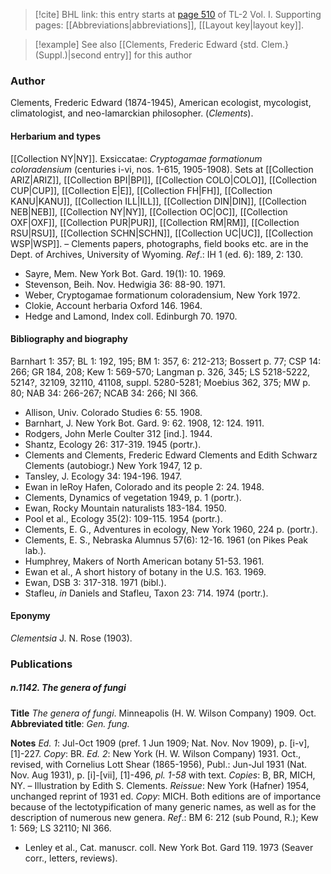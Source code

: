 > [!cite] BHL link: this entry starts at [page 510](https://www.biodiversitylibrary.org/item/103414#page/558/mode/1up) of TL-2 Vol. I.
> Supporting pages: [[Abbreviations|abbreviations]], [[Layout key|layout key]].

> [!example] See also [[Clements, Frederic Edward {std. Clem.} (Suppl.)|second entry]] for this author

### Author

Clements, Frederic Edward (1874-1945), American ecologist, mycologist, climatologist, and neo-lamarckian philosopher. (*Clements*).

#### Herbarium and types

[[Collection NY|NY]]. Exsiccatae: *Cryptogamae formationum coloradensium* (centuries i-vi, nos. 1-615, 1905-1908). Sets at [[Collection ARIZ|ARIZ]], [[Collection BPI|BPI]], [[Collection COLO|COLO]], [[Collection CUP|CUP]], [[Collection E|E]], [[Collection FH|FH]], [[Collection KANU|KANU]], [[Collection ILL|ILL]], [[Collection DIN|DIN]], [[Collection NEB|NEB]], [[Collection NY|NY]], [[Collection OC|OC]], [[Collection OXF|OXF]], [[Collection PUR|PUR]], [[Collection RM|RM]], [[Collection RSU|RSU]], [[Collection SCHN|SCHN]], [[Collection UC|UC]], [[Collection WSP|WSP]]. – Clements papers, photographs, field books etc. are in the Dept. of Archives, University of Wyoming.
*Ref*.: IH 1 (ed. 6): 189, 2: 130.
- Sayre, Mem. New York Bot. Gard. 19(1): 10. 1969.
- Stevenson, Beih. Nov. Hedwigia 36: 88-90. 1971.
- Weber, Cryptogamae formationum coloradensium, New York 1972.
- Clokie, Account herbaria Oxford 146. 1964.
- Hedge and Lamond, Index coll. Edinburgh 70. 1970.

#### Bibliography and biography

Barnhart 1: 357; BL 1: 192, 195; BM 1: 357, 6: 212-213; Bossert p. 77; CSP 14: 266; GR 184, 208; Kew 1: 569-570; Langman p. 326, 345; LS 5218-5222, 5214?, 32109, 32110, 41108, suppl. 5280-5281; Moebius 362, 375; MW p. 80; NAB 34: 266-267; NCAB 34: 266; NI 366.
- Allison, Univ. Colorado Studies 6: 55. 1908.
- Barnhart, J. New York Bot. Gard. 9: 62. 1908, 12: 124. 1911.
- Rodgers, John Merle Coulter 312 \[ind.\]. 1944.
- Shantz, Ecology 26: 317-319. 1945 (portr.).
- Clements and Clements, Frederic Edward Clements and Edith Schwarz Clements (autobiogr.) New York 1947, 12 p.
- Tansley, J. Ecology 34: 194-196. 1947.
- Ewan in leRoy Hafen, Colorado and its people 2: 24. 1948.
- Clements, Dynamics of vegetation 1949, p. 1 (portr.).
- Ewan, Rocky Mountain naturalists 183-184. 1950.
- Pool et al., Ecology 35(2): 109-115. 1954 (portr.).
- Clements, E. G., Adventures in ecology, New York 1960, 224 p. (portr.).
- Clements, E. S., Nebraska Alumnus 57(6): 12-16. 1961 (on Pikes Peak lab.).
- Humphrey, Makers of North American botany 51-53. 1961.
- Ewan et al., A short history of botany in the U.S. 163. 1969.
- Ewan, DSB 3: 317-318. 1971 (bibl.).
- Stafleu, *in* Daniels and Stafleu, Taxon 23: 714. 1974 (portr.).

#### Eponymy

*Clementsia* J. N. Rose (1903).

### Publications

##### n.1142. The genera of fungi

**Title**
*The genera of fungi*. Minneapolis (H. W. Wilson Company) 1909. Oct.
**Abbreviated title**: *Gen. fung.*

**Notes**
*Ed. 1*: Jul-Oct 1909 (pref. 1 Jun 1909; Nat. Nov. Nov 1909), p. \[i-v\], \[1\]-227. *Copy*: BR.
*Ed. 2*: New York (H. W. Wilson Company) 1931. Oct., revised, with Cornelius Lott Shear (1865-1956), Publ.: Jun-Jul 1931 (Nat. Nov. Aug 1931), p. \[i\]-\[vii\], \[1\]-496, *pl. 1-58* with text. *Copies*: B, BR, MICH, NY. – Illustration by Edith S. Clements.
*Reissue*: New York (Hafner) 1954, unchanged reprint of 1931 ed. *Copy*: MICH. Both editions are of importance because of the lectotypification of many generic names, as well as for the description of numerous new genera.
*Ref*.: BM 6: 212 (sub Pound, R.); Kew 1: 569; LS 32110; NI 366.
- Lenley et al., Cat. manuscr. coll. New York Bot. Gard 119. 1973 (Seaver corr., letters, reviews).

